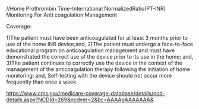 //Home Prothrombin Time-International NormalizedRatio(PT-INR) Monitoring For Anti coagulation Management

Coverage:

1)The patient must have been anticoagulated for at least 3 months prior to use of the home INR device;and,
2)The patient must undergo a face-to-face educational program on anticoagulation management and must have demonstrated the correct use of the device prior to its use in the home; and,
3)The patient continues to correctly use the device in the context of the management of the anticoagulation therapy following the initiation of home monitoring; and,
Self-testing with the device should not occur more frequently than once a week.


https://www.cms.gov/medicare-coverage-database/details/ncd-details.aspx?NCDId=269&ncdver=2&bc=AAAAgAAAAAAA&

